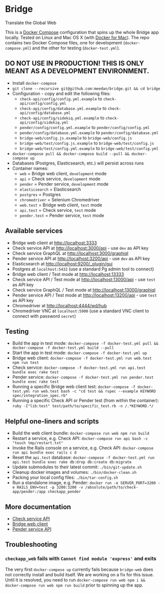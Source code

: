 # Bridge

Translate the Global Web

This is a [Docker Compose](https://docs.docker.com/compose/) configuration that spins up the whole Bridge app locally. Tested on Linux and Mac OS X (with [Docker for Mac](https://www.docker.com/products/docker#/mac)). The repo contains two Docker Compose files, one for development (`docker-compose.yml`) and the other for testing (`docker-test.yml`).

## DO NOT USE IN PRODUCTION! THIS IS ONLY MEANT AS A DEVELOPMENT ENVIRONMENT.

- Install `docker-compose`
- `git clone --recursive git@github.com:meedan/bridge.git && cd bridge`
- Configuration - copy and edit the following files:
  - `check-api/config/config.yml.example` to `check-api/config/config.yml`
  - `check-api/config/database.yml.example` to `check-api/config/database.yml`
  - `check-api/config/sidekiq.yml.example` to `check-api/config/sidekiq.yml`
  - `pender/config/config.yml.example` to `pender/config/config.yml`
  - `pender/config/database.yml.example` to `pender/config/database.yml`
  - `bridge-web/config.js.example` to `bridge-web/config.js`
  - `bridge-web/test/config.js.example` to `bridge-web/test/config.js`
  - `bridge-web/test/config.yml.example` to `bridge-web/test/config.yml`
- `docker-compose pull && docker-compose build --pull && docker-compose up`
- Databases (Postgres, Elasticsearch, etc.) will persist across runs
- Container names:
  - `web` = Bridge web client, `development` mode
  - `api` = Check service, `development` mode
  - `pender` = Pender service, `development` mode
  - `elasticsearch` = Elasticsearch
  - `postgres` = Postgres
  - `chromedriver` = Selenium Chromedriver
  - `web.test` = Bridge web client, `test` mode
  - `api.test` = Check service, `test` mode
  - `pender.test` = Pender service, `test` mode

## Available services

- Bridge web client at [http://localhost:3333](http://localhost:3333)
- Check service API at [http://localhost:3000/api](http://localhost:3000/api) - use `dev` as API key
- Check service GraphQL at [http://localhost:3000/graphiql](http://localhost:3000/graphiql)
- Pender service API at [http://localhost:3200/api](http://localhost:3200/api) - use `dev` as API key
- Elasticsearch at [http://localhost:9200/_plugin/gui](http://localhost:9200/_plugin/gui)
- Postgres at `localhost:5432` (use a standard Pg admin tool to connect)
- Bridge web client / Test mode at [http://localhost:13333](http://localhost:13333)
- Check service API / Test mode at [http://localhost:13000/api](http://localhost:13000/api) - use `test` as API key
- Check service GraphQL / Test mode at [http://localhost:13000/graphiql](http://localhost:13000/graphiql)
- Pender service API / Test mode at [http://localhost:13200/api](http://localhost:13200/api) - use `test` as API key
- Chromedriver at [http://localhost:4444/wd/hub](http://localhost:4444/wd/hub)
- Chromedriver VNC at `localhost:5900` (use a standard VNC client to connect with password `secret`)

## Testing

- Build the app in test mode: `docker-compose -f docker-test.yml pull && docker-compose -f docker-test.yml build --pull`
- Start the app in test mode: `docker-compose -f docker-test.yml up`
- Bridge web client: `docker-compose -f docker-test.yml run web.test npm run test`
- Check service: `docker-compose -f docker-test.yml run api.test bundle exec rake test`
- Pender service: `docker-compose -f docker-test.yml run pender.test bundle exec rake test`
- Running a specific Bridge web client test: `docker-compose -f docker-test.yml run web.test bash -c "cd test && rspec --example KEYWORD spec/integration_spec.rb"`
- Running a specific Check API or Pender test (from within the container): `ruby -I"lib:test" test/path/to/specific_test.rb -n /.*KEYWORD.*/`

## Helpful one-liners and scripts

- Build the web client bundle: `docker-compose run web npm run build`
- Restart a service, e.g. Check API: `docker-compose run api bash -c "touch tmp/restart.txt"`
- Invoke the Rails console on a service, e.g. Check API: `docker-compose run api bundle exec rails c d`
- Reset the `api.test` database: `docker-compose -f docker-test.yml run api.test bundle exec rake db:drop db:create db:migrate`
- Update submodules to their latest commit: `./bin/git-update.sh`
- Cleanup docker images and volumes: `./bin/docker-clean.sh`
- Packing your local config files: `./bin/tar-config.sh`
- Run a standalone image, e.g. Pender: `docker run -e SERVER_PORT=3200 -e RAILS_ENV=test -p 3200:3200 -v /absolute/path/to/check-app/pender:/app checkapp_pender`

## More documentation

- [Check service API](https://github.com/meedan/check-api)
- [Bridge web client](https://github.com/meedan/bridge-web)
- [Pender service API](https://github.com/meedan/pender)

## Troubleshooting

### `checkapp_web` fails with `Cannot find module 'express'` and exits
The very first `docker-compose up` currently fails because `bridge-web` does not correctly install and build itself. We are working on a fix for this issue. Until it is resolved, you need to run `docker-compose run web npm i && docker-compose run web npm run build` prior to spinning up the app.
